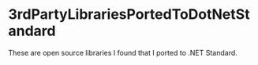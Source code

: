 # 3rdPartyLibrariesPortedToDotNetStandard
These are open source libraries I found that I ported to .NET Standard. 
